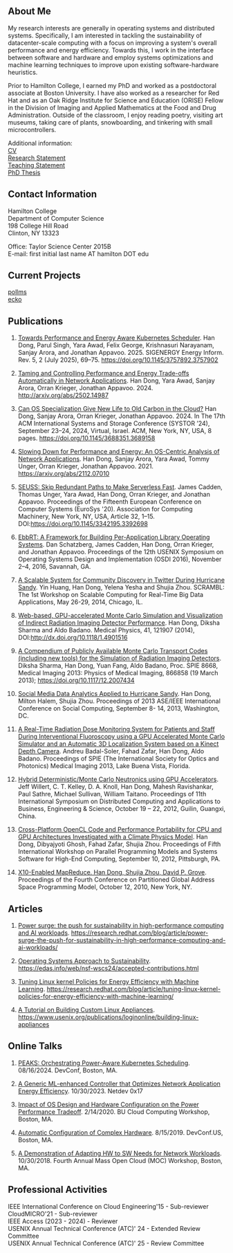 ## About Me
My research interests are generally in operating systems and distributed systems. Specifically, I am interested in tackling the sustainability of datacenter-scale computing with a focus on improving a system's overall performance and energy efficiency. Towards this, I work in the interface between software and hardware and employ systems optimizations and machine learning techniques to improve upon existing software-hardware heuristics. 

Prior to Hamilton College, I earned my PhD and worked as a postdoctoral associate at Boston University. I have also worked as a researcher for Red Hat and as an Oak Ridge Institute for Science and Education (ORISE) Fellow in the Division of Imaging and Applied Mathematics at the Food and Drug Administration. Outside of the classroom, I enjoy reading poetry, visiting art museums, taking care of plants, snowboarding, and tinkering with small microcontrollers.

Additional information:  
[CV](https://handong32.github.io/docs/HanDongCV.pdf)  
[Research Statement](https://handong32.github.io/docs/HanDongResearchStatement.pdf)  
[Teaching Statement](https://handong32.github.io/docs/HanDongTeachingStatement.pdf)  
[PhD Thesis](https://handong32.github.io/docs/PhDThesis.pdf)

## Contact Information
Hamilton College  
Department of Computer Science  
198 College Hill Road  
Clinton, NY 13323


Office: Taylor Science Center 2015B  
E-mail: first initial last name AT hamilton DOT edu

## Current Projects
[pollms](https://handong32.github.io/docs/pollms.pdf)  
[ecko](https://handong32.github.io/ecko)

## Publications

1. [Towards Performance and Energy Aware Kubernetes Scheduler](https://handong32.github.io/docs/3757892.3757902.pdf). Han Dong, Parul Singh, Yara Awad, Felix George, Krishnasuri Narayanam, Sanjay Arora, and Jonathan Appavoo. 2025. SIGENERGY Energy Inform. Rev. 5, 2 (July 2025), 69–75. https://doi.org/10.1145/3757892.3757902

2. [Taming and Controlling Performance and Energy Trade-offs Automatically in Network Applications](https://handong32.github.io/docs/2502.14987v1.pdf). Han Dong, Yara Awad, Sanjay Arora, Orran Krieger, Jonathan Appavoo. 2024. http://arxiv.org/abs/2502.14987

3. [Can OS Specialization Give New Life to Old Carbon in the Cloud?](https://handong32.github.io/docs/3688351.3689158.pdf) Han Dong, Sanjay Arora, Orran Krieger, Jonathan Appavoo. 2024. In The 17th ACM International Systems and Storage Conference (SYSTOR ’24), September 23–24, 2024, Virtual, Israel. ACM, New York, NY, USA, 8 pages. https://doi.org/10.1145/3688351.3689158 

4. [Slowing Down for Performance and Energy: An OS-Centric Analysis of Network Applications](https://handong32.github.io/docs/2112.07010v1.pdf). Han Dong, Sanjay Arora, Yara Awad, Tommy Unger, Orran Krieger, Jonathan Appavoo. 2021. https://arxiv.org/abs/2112.07010 

5. [SEUSS: Skip Redundant Paths to Make Serverless Fast](https://handong32.github.io/docs/3342195.3392698.pdf). James Cadden, Thomas Unger, Yara Awad, Han Dong, Orran Krieger, and Jonathan Appavoo. Proceedings of the Fifteenth European Conference on Computer Systems (EuroSys '20). Association for Computing Machinery, New York, NY, USA, Article 32, 1–15. DOI:https://doi.org/10.1145/3342195.3392698 

6. [EbbRT: A Framework for Building Per-Application Library Operating Systems](https://handong32.github.io/docs/osdi16-schatzberg.pdf). Dan Schatzberg, James Cadden, Han Dong, Orran Krieger, and Jonathan Appavoo. Proceedings of the 12th USENIX Symposium on Operating Systems Design and Implementation (OSDI 2016), November 2–4, 2016, Savannah, GA. 

7. [A Scalable System for Community Discovery in Twitter During Hurricane Sandy](https://handong32.github.io/docs/CCGrid.2014.122.pdf). Yin Huang, Han Dong, Yelena Yesha and Shujia Zhou. SCRAMBL: The 1st Workshop on Scalable Computing for Real-Time Big Data Applications, May 26-29, 2014, Chicago, IL. 

8. [Web-based, GPU-accelerated Monte Carlo Simulation and Visualization of Indirect Radiation Imaging Detector Performance](https://handong32.github.io/docs/MedicalPhysicsWeb.pdf). Han Dong, Diksha Sharma and Aldo Badano. Medical Physics, 41, 121907 (2014), DOI:http://dx.doi.org/10.1118/1.4901516 

9. [A Compendium of Publicly Available Monte Carlo Transport Codes (including new tools) for the Simulation of Radiation Imaging Detectors](https://handong32.github.io/docs/866858.pdf). Diksha Sharma, Han Dong, Yuan Fang, Aldo Badano, Proc. SPIE 8668, Medical Imaging 2013: Physics of Medical Imaging, 866858 (19 March 2013); https://doi.org/10.1117/12.2007434 

10. [Social Media Data Analytics Applied to Hurricane Sandy](https://handong32.github.io/docs/socalmediasandy.pdf). Han Dong, Milton Halem, Shujia Zhou. Proceedings of 2013 ASE/IEEE International Conference on Social Computing, September 8- 14, 2013, Washington, DC. 

11. [A Real-Time Radiation Dose Monitoring System for Patients and Staff During Interventional Fluoroscopy using a GPU Accelerated Monte Carlo Simulator and an Automatic 3D Localization System based on a Kinect Depth Camera](https://handong32.github.io/docs/866828.pdf). Andreu Badal-Soler, Fahad Zafar, Han Dong, Aldo Badano. Proceedings of SPIE (The International Society for Optics and Photonics) Medical Imaging 2013, Lake Buena Vista, Florida.

12. [Hybrid Deterministic/Monte Carlo Neutronics using GPU Accelerators](https://handong32.github.io/docs/mcgpu.pdf). Jeff Willert, C. T. Kelley, D. A. Knoll, Han Dong, Mahesh Ravishankar, Paul Sathre, Michael Sullivan, William Taitano. Proceedings of 11th International Symposium on Distributed Computing and Applications to Business, Engineering & Science, October 19 – 22, 2012, Guilin, Guangxi, China. 

13. [Cross-Platform OpenCL Code and Performance Portability for CPU and GPU Architectures Investigated with a Climate Physics Model](https://handong32.github.io/docs/openclclimate.pdf). Han Dong, Dibyajyoti Ghosh, Fahad Zafar, Shujia Zhou. Proceedings of Fifth International Workshop on Parallel Programming Models and Systems Software for High-End Computing, September 10, 2012, Pittsburgh, PA. 

14. [X10-Enabled MapReduce. Han Dong, Shujia Zhou, David P. Grove](https://handong32.github.io/docs/x10mapreduce.pdf). Proceedings of the Fourth Conference on Partitioned Global Address Space Programming Model, October 12, 2010, New York, NY. 

## Articles

1. [Power surge: the push for sustainability in high-performance computing and AI workloads](https://handong32.github.io/docs/RHRQ2.pdf). https://research.redhat.com/blog/article/power-surge-the-push-for-sustainability-in-high-performance-computing-and-ai-workloads/

1. [Operating Systems Approach to Sustainability](https://handong32.github.io/docs/nsf.pdf). https://edas.info/web/nsf-wscs24/accepted-contributions.html 

2. [Tuning Linux kernel Policies for Energy Efficiency with Machine Learning](https://handong32.github.io/docs/RHRQ1.pdf). https://research.redhat.com/blog/article/tuning-linux-kernel-policies-for-energy-efficiency-with-machine-learning/

3. [A Tutorial on Building Custom Linux Appliances](https://handong32.github.io/docs/usenixlogin.pdf). https://www.usenix.org/publications/loginonline/building-linux-appliances


## Online Talks
1. [PEAKS: Orchestrating Power-Aware Kubernetes Scheduling](https://www.youtube.com/watch?v=9orOkUztJHs). 08/16/2024. DevConf, Boston, MA.

2. [A Generic ML-enhanced Controller that Optimizes Network Application Energy Efficiency](https://www.youtube.com/watch?v=9FEUY0DxZ0E). 10/30/2023. Netdev 0x17
 
3. [Impact of OS Design and Hardware Configuration on the Power Performance Tradeoff](https://www.youtube.com/watch?v=PkHa1nL9c-E). 2/14/2020. BU Cloud Computing Workshop, Boston, MA. 

4. [Automatic Configuration of Complex Hardware](https://www.youtube.com/watch?v=8UQTlNQTKtQ). 8/15/2019. DevConf.US, Boston, MA. 

5. [A Demonstration of Adapting HW to SW Needs for Network Workloads](https://youtube.com/watch?v=2cfRayVVaWI). 10/30/2018. Fourth Annual Mass Open Cloud (MOC) Workshop, Boston, MA. 

## Professional Activities
IEEE International Conference on Cloud Engineering'15 - Sub-reviewer  
CloudMICRO'21 - Sub-reviewer  
IEEE Access (2023 - 2024) - Reviewer  
USENIX Annual Technical Conference (ATC)' 24 - Extended Review Committee  
USENIX Annual Technical Conference (ATC)' 25 - Review Committee  
